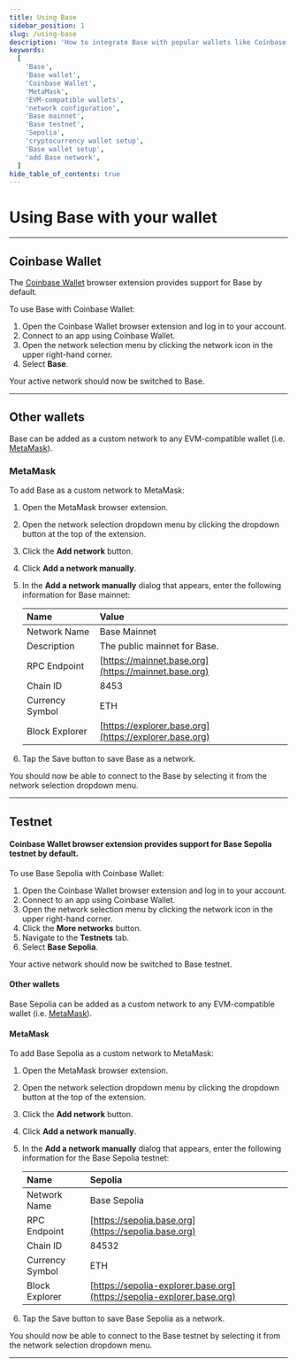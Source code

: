 ```yaml
---
title: Using Base
sidebar_position: 1
slug: /using-base
description: 'How to integrate Base with popular wallets like Coinbase Wallet and MetaMask, covering both mainnet and testnet configurations.'
keywords:
  [
    'Base',
    'Base wallet',
    'Coinbase Wallet',
    'MetaMask',
    'EVM-compatible wallets',
    'network configuration',
    'Base mainnet',
    'Base testnet',
    'Sepolia',
    'cryptocurrency wallet setup',
    'Base wallet setup',
    'add Base network',
  ]
hide_table_of_contents: true
---
```


# Using Base with your wallet

---

## Coinbase Wallet

The [Coinbase Wallet](https://chrome.google.com/webstore/detail/coinbase-wallet-extension/hnfanknocfeofbddgcijnmhnfnkdnaad?hl=en) browser extension provides support for Base by default.

To use Base with Coinbase Wallet:

1. Open the Coinbase Wallet browser extension and log in to your account.
2. Connect to an app using Coinbase Wallet.
3. Open the network selection menu by clicking the network icon in the upper right-hand corner.
4. Select **Base**.

Your active network should now be switched to Base.

---

## Other wallets

Base can be added as a custom network to any EVM-compatible wallet (i.e. [MetaMask](https://chrome.google.com/webstore/detail/metamask/nkbihfbeogaeaoehlefnkodbefgpgknn)).

### MetaMask

To add Base as a custom network to MetaMask:

1. Open the MetaMask browser extension.
2. Open the network selection dropdown menu by clicking the dropdown button at the top of the extension.
3. Click the **Add network** button.
4. Click **Add a network manually**.
5. In the **Add a network manually** dialog that appears, enter the following information for Base mainnet:

   | Name            | Value                                                  |
   | :-------------- | :----------------------------------------------------- |
   | Network Name    | Base Mainnet                                           |
   | Description     | The public mainnet for Base.                           |
   | RPC Endpoint    | [https://mainnet.base.org](https://mainnet.base.org)   |
   | Chain ID        | 8453                                                   |
   | Currency Symbol | ETH                                                    |
   | Block Explorer  | [https://explorer.base.org](https://explorer.base.org) |

6. Tap the Save button to save Base as a network.

You should now be able to connect to the Base by selecting it from the network selection dropdown menu.

---

## Testnet

#### Coinbase Wallet browser extension provides support for Base Sepolia testnet by default.

To use Base Sepolia with Coinbase Wallet:

1. Open the Coinbase Wallet browser extension and log in to your account.
2. Connect to an app using Coinbase Wallet.
3. Open the network selection menu by clicking the network icon in the upper right-hand corner.
4. Click the **More networks** button.
5. Navigate to the **Testnets** tab.
6. Select **Base Sepolia**.

Your active network should now be switched to Base testnet.

#### Other wallets

Base Sepolia can be added as a custom network to any EVM-compatible wallet (i.e. [MetaMask](https://chrome.google.com/webstore/detail/metamask/nkbihfbeogaeaoehlefnkodbefgpgknn)).

#### MetaMask

To add Base Sepolia as a custom network to MetaMask:

1. Open the MetaMask browser extension.
2. Open the network selection dropdown menu by clicking the dropdown button at the top of the extension.
3. Click the **Add network** button.
4. Click **Add a network manually**.
5. In the **Add a network manually** dialog that appears, enter the following information for the Base Sepolia testnet:

   | Name            | Sepolia                                                                |
   | :-------------- | :--------------------------------------------------------------------- |
   | Network Name    | Base Sepolia                                                           |
   | RPC Endpoint    | [https://sepolia.base.org](https://sepolia.base.org)                   |
   | Chain ID        | 84532                                                                  |
   | Currency Symbol | ETH                                                                    |
   | Block Explorer  | [https://sepolia-explorer.base.org](https://sepolia-explorer.base.org) |

6. Tap the Save button to save Base Sepolia as a network.

You should now be able to connect to the Base testnet by selecting it from the network selection dropdown menu.

---
